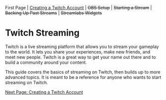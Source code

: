First Page | [Creating a Twitch Account](Creating-a-Twitch-Account.md) | ~~OBS Setup~~ | ~~Starting a Stream~~ | ~~Backing Up Past Streams~~ | ~~Streamlabs Widgets~~

# Twitch Streaming

Twitch is a live streaming platform that allows you to stream your gameplay to the world. It lets you share your experiences, make new friends, and meet new people. Twitch is a great way to get your name out there and to build a community around your content.

This guide covers the basics of streaming on Twitch, then builds up to more advanced topics. It is meant to be a reference for anyone who wants to start streaming on Twitch.

[Next Page: Creating a Twitch Account](Creating-a-Twitch-Account.md)
